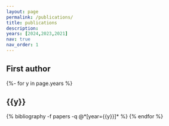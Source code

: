 ```yaml
---
layout: page
permalink: /publications/
title: publications
description:
years: [2024,2023,2021]
nav: true
nav_order: 1
---
```

<!-- _pages/publications.md -->

<h2>First author</h2>   
<div class="publications custom-font">
{%- for y in page.years %}
  <h2 class="year">{{y}}</h2>
  {% bibliography -f papers -q @*[year={{y}}]* %}
{% endfor %}

</div>
